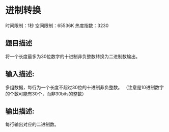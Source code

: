 # 进制转换
时间限制：1秒 空间限制：65536K 热度指数：3230

## 题目描述

将一个长度最多为30位数字的十进制非负整数转换为二进制数输出。

## 输入描述:

多组数据，每行为一个长度不超过30位的十进制非负整数。
（注意是10进制数字的个数可能有30个，而非30bits的整数）

## 输出描述:

每行输出对应的二进制数。